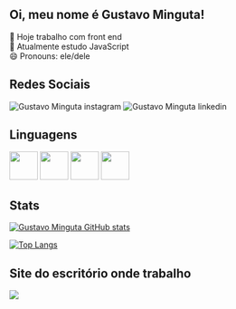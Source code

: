 ## Oi, meu nome é Gustavo Minguta! 

🔭 Hoje trabalho com front end <br>
🌱 Atualmente estudo JavaScript <br>
😄 Pronouns: ele/dele <br>


## Redes Sociais


![Gustavo Minguta instagram](https://img.shields.io/badge/Instagram-E4405F?style=for-the-badge&logo=instagram&logoColor=white&url=[https://www.instagram.com/gustavo.minguta])
![Gustavo Minguta linkedin](https://img.shields.io/badge/LinkedIn-0077B5?style=for-the-badge&logo=linkedin&logoColor=white&url=[https://www.linkedin.com/in/gustavominguta/])



## Linguagens 
<section>
<img width=50px src="https://cdn.jsdelivr.net/gh/devicons/devicon/icons/html5/html5-original.svg" />
<img width=50px src="https://cdn.jsdelivr.net/gh/devicons/devicon/icons/css3/css3-original.svg" />
<img width = 50px src="https://cdn.jsdelivr.net/gh/devicons/devicon/icons/python/python-original.svg" /> 
<img width= 50px src="https://cdn.jsdelivr.net/gh/devicons/devicon/icons/javascript/javascript-original.svg" />                   
</section>

## Stats
  
[![Gustavo Minguta GitHub stats](https://github-readme-stats.vercel.app/api?username=mIINguta&show_icons=true&theme=dark)](https://github.com/mIINguta/github-readme-stats) 


[![Top Langs](https://github-readme-stats.vercel.app/api/top-langs/?username=mIINguta&layout=compact&theme=dark)](https://github.com/mIINguta/github-readme-stats)


## Site do escritório onde trabalho
  <a href="https://github.com/mIINguta/github-readme-stats">
  <img align="center" src="https://github-readme-stats.vercel.app/api/pin/?username=mIINguta&repo=projeto-site-mmac&theme=dark" />
</a>


          
